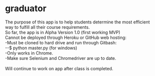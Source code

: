 # graduator
The purpose of this app is to help students determine the most efficient way to fulfill all their course requirements.<br>
So far, the app is in Alpha Version 1.0 (first working MVP)<br>
Cannot be deployed through Heroku or GitHub web hosting:<br>
-Must be cloned to hard drive and run through Gitbash:<br>
--$ python master.py (for windows)<br>
-Only works in Chrome.<br>
-Make sure Selenium and Chromedriver are up to date.<br>
  <br>
Will continue to work on app after class is completed.
